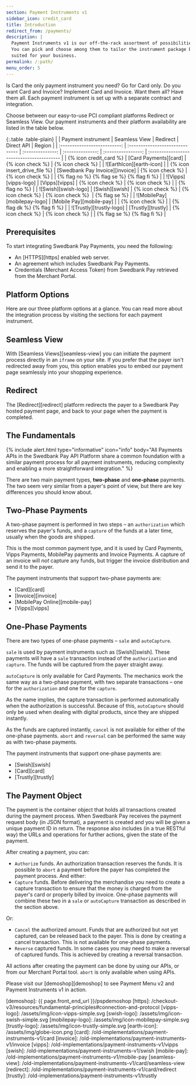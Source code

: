 ```yaml
---
section: Payment Instruments v1
sidebar_icon: credit_card
title: Introduction
redirect_from: /payments/
description: |
  Payment Instruments v1 is our off-the-rack assortment of possibilities. Pick the one(s) you like.
  You can pick and choose among them to tailor the instrument package best
  suited for your business.
permalink: /:path/
menu_order: 5
---
```


Is Card the only payment instrument you need? Go for Card only. Do you want Card
and Invoice? Implement Card and Invoice. Want them all? Have them all. Each
payment instrument is set up with a separate contract and integration.

Choose between our easy-to-use PCI compliant platforms Redirect or Seamless
View. Our payment instruments and their platform availability are listed in the
table below.

{:.table .table-plain}
|                              | Payment instrument              |  Seamless View   |     Redirect     |     Direct API     | Region                                    |
| :--------------------------: | :------------------------------ | :--------------: | :--------------: | :----------------: | :---------------------------------------- |
|    {% icon credit_card %}    | [Card Payments][card]           | {% icon check %} | {% icon check %} |  | ![EarthIcon][earth-icon]                  |
| {% icon insert_drive_file %} | [Swedbank Pay Invoice][invoice] | {% icon check %} | {% icon check %} |                    | {% flag no %} {% flag se %} {% flag fi %} |
|     ![Vipps][vipps-logo]     | [Vipps][vipps]                  | {% icon check %} | {% icon check %} |                    | {% flag no %}                             |
|     ![Swish][swish-logo]     | [Swish][swish]                  | {% icon check %} | {% icon check %} | {% icon check %}  ︎ | {% flag se %}                             |
| ![MobilePay][mobilepay-logo] | [Mobile Pay][mobile-pay]        |                  | {% icon check %} |                    | {% flag dk %} {% flag fi %}               |
|   ![Trustly][trustly-logo]   | [Trustly][trustly]              | {% icon check %} | {% icon check %} |                    | {% flag se %} {% flag fi %}               |

## Prerequisites

To start integrating Swedbank Pay Payments, you need the following:

*   An [HTTPS][https] enabled web server.
*   An agreement which includes Swedbank Pay Payments.
*   Credentials (Merchant Access Token) from Swedbank Pay retrieved from
    the Merchant Portal.

## Platform Options

Here are our three platform options at a glance. You can read more about the
integration process by visiting the sections for each payment instrument.

## Seamless View

With [Seamless Views][seamless-view] you can initiate the payment process
directly in an `iframe` on your site. If you prefer that the payer isn't
redirected away from you, this option enables you to embed our payment page
seamlessly into your shopping experience.

## Redirect

The [Redirect][redirect] platform redirects the payer to a Swedbank Pay hosted
payment page, and back to your page when the payment is completed.

## The Fundamentals

{% include alert.html type="informative"
                      icon="info"
                      body="All Payments APIs in the Swedbank Pay API Platform
                      share a common foundation with a similar payment process
                      for all payment instruments, reducing complexity and
                      enabling a more straightforward integration." %}

There are two main payment types, **two-phase** and **one-phase** payments. The
two seem very similar from a payer's point of view, but there are key
differences you should know about.

## Two-Phase Payments

A two-phase payment is performed in two steps – an `authorization` which
reserves the payer's funds, and a `capture` of the funds at a later time,
usually when the goods are shipped.

This is the most common payment type, and it is used by Card Payments, Vipps
Payments, MobilePay payments and Invoice Payments. A
capture of an invoice will *not* capture any funds, but trigger the invoice
distribution and send it to the payer.

The payment instruments that support two-phase payments are:

*   [Card][card]
*   [Invoice][invoice]
*   [MobilePay Online][mobile-pay]
*   [Vipps][vipps]

## One-Phase Payments

There are two types of one-phase payments – `sale` and `autoCapture`.

`sale` is used by payment instruments such as [Swish][swish].
These payments will have a `sale` transaction instead of the `authorization` and
`capture`. The funds will be captured from the payer straight away.

`autoCapture` is only available for Card Payments. The mechanics work the same
way as a two-phase payment, with two separate transactions – one for the
`authorization` and one for the `capture`.

As the name implies, the capture transaction is performed automatically when the
authorization is successful. Because of this, `autoCapture` should only be used
when dealing with digital products, since they are shipped instantly.

As the funds are captured instantly, `cancel` is not available for either of the
one-phase payments. `abort` and `reversal` can be performed the same way as with
two-phase payments.

The payment instruments that support one-phase payments are:

*   [Swish][swish]
*   [Card][card]
*   [Trustly][trustly]

## The Payment Object

The payment is the container object that holds all transactions
created during the payment process. When Swedbank Pay receives the payment
request body (in JSON format), a payment is created and you will be given a
unique payment ID in return. The response also includes (in a true RESTful way)
the URLs and operations for further actions, given the state of the payment.

After creating a payment, you can:

*   `Authorize` funds. An authorization transaction reserves the funds. It is
    possible to `abort` a payment before the payer has completed the payment
    process. And either:
*   `Capture` funds. Before delivering the merchandise you need to create a
    capture transaction to ensure that the money is charged from the payer's
    card or properly billed by invoice. One-phase payments will combine these
    two in a `sale` or `autoCapture` transaction as described in the section
    above.

Or:

*   `Cancel` the authorized amount. Funds that are authorized but not yet captured,
    can be released back to the payer. This is done by creating a cancel
    transaction. This is not available for one-phase payments.
*   `Reverse` captured funds. In some cases you may need to make a reversal of
    captured funds. This is achieved by creating a reversal transaction.

All actions after creating the payment can be done by using our APIs, or from
our Merchant Portal tool. `abort` is only available when using APIs.

Please visit our [demoshop][demoshop] to see Payment Menu v2 and Payment
Instruments v1 in action.

[demoshop]: {{ page.front_end_url }}/pspdemoshop
[https]: /checkout-v3/resources/fundamental-principles#connection-and-protocol
[vipps-logo]: /assets/img/icon-vipps-simple.svg
[swish-logo]: /assets/img/icon-swish-simple.svg
[mobilepay-logo]: /assets/img/icon-mobilepay-simple.svg
[trustly-logo]: /assets/img/icon-trustly-simple.svg
[earth-icon]: /assets/img/globe-icon.png
[card]: /old-implementations/payment-instruments-v1/card
[invoice]: /old-implementations/payment-instruments-v1/invoice
[vipps]: /old-implementations/payment-instruments-v1/vipps
[swish]: /old-implementations/payment-instruments-v1/swish
[mobile-pay]: /old-implementations/payment-instruments-v1/mobile-pay
[seamless-view]: /old-implementations/payment-instruments-v1/card/seamless-view
[redirect]: /old-implementations/payment-instruments-v1/card/redirect
[trustly]: /old-implementations/payment-instruments-v1/trustly
